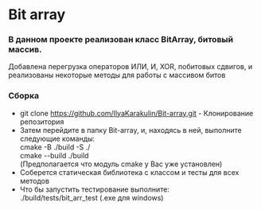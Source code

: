 # Bit array
### В данном проекте реализован класс BitArray, битовый массив.

Добавлена перегрузка операторов ИЛИ, И, XOR, побитовых сдвигов, и реализованы некоторые методы для работы с массивом битов

### Сборка
- git clone https://github.com/IlyaKarakulin/Bit-array.git - Клонирование репозитория
- Затем перейдите в папку Bit-array, и, находясь в ней, выполните следующие команды: \
cmake -B ./build -S ./ \
cmake --build ./build \
(Предполагается что модуль cmake у Вас уже установлен)
- Соберется статическая библиотека с классом и тесты для всех методов
- Что бы запустить тестирование выполните: \
./build/tests/bit_arr_test (.exe для windows)

